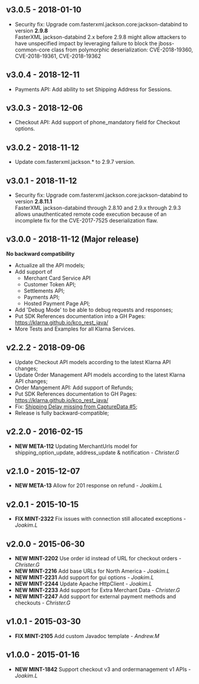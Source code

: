 ## v3.0.5 - 2018-01-10
- Security fix: Upgrade com.fasterxml.jackson.core:jackson-databind to version **2.9.8**  
  FasterXML jackson-databind 2.x before 2.9.8 might allow attackers to have unspecified
   impact by leveraging failure to block the jboss-common-core class from polymorphic 
   deserialization: CVE-2018-19360, CVE-2018-19361, CVE-2018-19362

## v3.0.4 - 2018-12-11
- Payments API: Add ability to set Shipping Address for Sessions.

## v3.0.3 - 2018-12-06
- Checkout API: Add support of phone_mandatory field for Checkout options.

## v3.0.2 - 2018-11-12
- Update com.fasterxml.jackson.* to 2.9.7 version.

## v3.0.1 - 2018-11-12
- Security fix: Upgrade com.fasterxml.jackson.core:jackson-databind to version **2.8.11.1**  
  FasterXML jackson-databind through 2.8.10 and 2.9.x through 2.9.3 allows 
  unauthenticated remote code execution because of an incomplete fix for the CVE-2017-7525 deserialization flaw.

## v3.0.0 - 2018-11-12 (Major release)
**No backward compatibility**

- Actualize all the API models;
- Add support of 
    * Merchant Card Service API
    * Customer Token API;
    * Settlements API;
    * Payments API;
    * Hosted Payment Page API;
- Add 'Debug Mode' to be able to debug requests and responses;
- Put SDK References documentation into a GH Pages:
    https://klarna.github.io/kco_rest_java/
- More Tests and Examples for all Klarna Services. 

## v2.2.2 - 2018-09-06
- Update Checkout API models according to the latest Klarna API changes;
- Update Order Management API models according to the latest Klarna API changes;
- Order Mangement API: Add support of Refunds;
- Put SDK References documentation to GH Pages:
    https://klarna.github.io/kco_rest_java/
- Fix: [Shipping Delay missing from CaptureData #5](https://github.com/klarna/kco_rest_java/issues/5);
- Release is fully backward-compatible;

## v2.2.0 - 2016-02-15
- **NEW META-112** Updating MerchantUrls model for shipping_option_update, address_update & notification - *Christer.G*

## v2.1.0 - 2015-12-07
- **NEW META-13** Allow for 201 response on refund - *Joakim.L*

## v2.0.1 - 2015-10-15
- **FIX MINT-2322** Fix issues with connection still allocated exceptions - *Joakim.L*

## v2.0.0 - 2015-06-30
- **NEW MINT-2202** Use order id instead of URL for checkout orders - *Christer.G*
- **NEW MINT-2216** Add base URLs for North America - *Joakim.L*
- **NEW MINT-2231** Add support for gui options - *Joakim.L*
- **NEW MINT-2244** Update Apache HttpClient - *Joakim.L*
- **NEW MINT-2233** Add support for Extra Merchant Data - *Christer.G*
- **NEW MINT-2247** Add support for external payment methods and checkouts - *Christer.G*

## v1.0.1 - 2015-03-30
- **FIX MINT-2105** Add custom Javadoc template - *Andrew.M*

## v1.0.0 - 2015-01-16
- **NEW MINT-1842** Support checkout v3 and ordermanagement v1 APIs - *Joakim.L*

